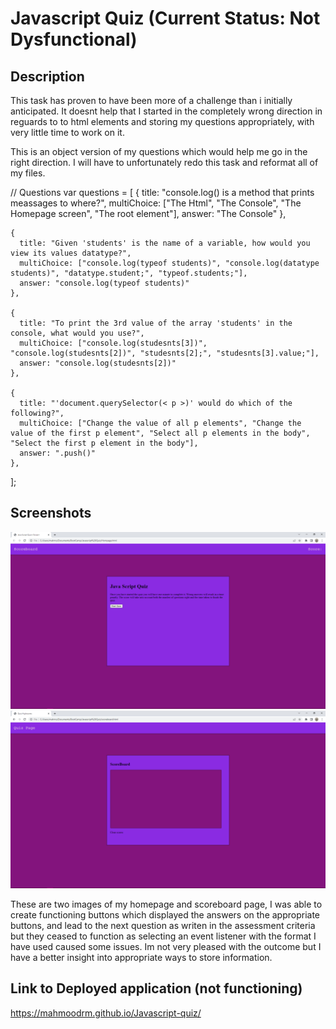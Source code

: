 # Javascript Quiz (Current Status: Not Dysfunctional)

## Description

This task has proven to have been more of a challenge than i initially anticipated. 
It doesnt help that I started in the completely wrong direction in reguards to to html elements and storing my questions appropriately, with very little time to work on it.


This is an object version of my questions which would help me go in the right direction. 
I will have to  unfortunately redo this task and reformat all of my files. 


// Questions
var questions = [
    {
      title: "console.log() is a method that prints meassages to where?",
      multiChoice: ["The Html", "The Console", "The Homepage screen", "The root element"],
      answer: "The Console"
    },
  
    {
      title: "Given 'students' is the name of a variable, how would you view its values datatype?",
      multiChoice: ["console.log(typeof students)", "console.log(datatype students)", "datatype.student;", "typeof.students;"],
      answer: "console.log(typeof students)"
    },
  
    {
      title: "To print the 3rd value of the array 'students' in the console, what would you use?",
      multiChoice: ["console.log(studesnts[3])", "console.log(studesnts[2])", "studesnts[2];", "studesnts[3].value;"],
      answer: "console.log(studesnts[2])"
    },
  
    {
      title: "'document.querySelector(< p >)' would do which of the following?",
      multiChoice: ["Change the value of all p elements", "Change the value of the first p element", "Select all p elements in the body", "Select the first p element in the body"],
      answer: ".push()"
    },
  
  ];

## Screenshots

![Screenshot 1](./Assets/Images/Screenshot%201.png)
![Screenshot 2](./Assets/Images/Screenshot%202.png)

These are two images of my homepage and scoreboard page, I was able to create functioning buttons which displayed the answers on the appropriate buttons, and lead to the next question as writen in the assessment criteria but they ceased to function as selecting an event listener with the format I have used caused some issues. Im not very pleased with the outcome but I have a better insight into appropriate ways to store information. 

## Link to Deployed application (not functioning)

https://mahmoodrm.github.io/Javascript-quiz/






